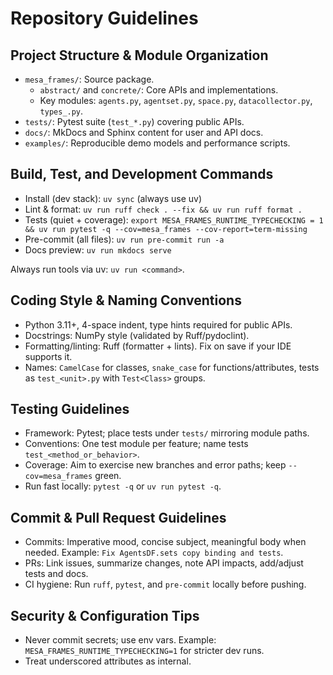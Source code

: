 # Repository Guidelines

## Project Structure & Module Organization
- `mesa_frames/`: Source package.
  - `abstract/` and `concrete/`: Core APIs and implementations.
  - Key modules: `agents.py`, `agentset.py`, `space.py`, `datacollector.py`, `types_.py`.
- `tests/`: Pytest suite (`test_*.py`) covering public APIs.
- `docs/`: MkDocs and Sphinx content for user and API docs.
- `examples/`: Reproducible demo models and performance scripts.

## Build, Test, and Development Commands
- Install (dev stack): `uv sync` (always use uv)
- Lint & format: `uv run ruff check . --fix && uv run ruff format .`
- Tests (quiet + coverage): `export MESA_FRAMES_RUNTIME_TYPECHECKING = 1 && uv run pytest -q --cov=mesa_frames --cov-report=term-missing`
- Pre-commit (all files): `uv run pre-commit run -a`
- Docs preview: `uv run mkdocs serve`

Always run tools via uv: `uv run <command>`.

## Coding Style & Naming Conventions
- Python 3.11+, 4-space indent, type hints required for public APIs.
- Docstrings: NumPy style (validated by Ruff/pydoclint).
- Formatting/linting: Ruff (formatter + lints). Fix on save if your IDE supports it.
- Names: `CamelCase` for classes, `snake_case` for functions/attributes, tests as `test_<unit>.py` with `Test<Class>` groups.

## Testing Guidelines
- Framework: Pytest; place tests under `tests/` mirroring module paths.
- Conventions: One test module per feature; name tests `test_<method_or_behavior>`.
- Coverage: Aim to exercise new branches and error paths; keep `--cov=mesa_frames` green.
- Run fast locally: `pytest -q` or `uv run pytest -q`.

## Commit & Pull Request Guidelines
- Commits: Imperative mood, concise subject, meaningful body when needed.
  Example: `Fix AgentsDF.sets copy binding and tests`.
- PRs: Link issues, summarize changes, note API impacts, add/adjust tests and docs.
- CI hygiene: Run `ruff`, `pytest`, and `pre-commit` locally before pushing.

## Security & Configuration Tips
- Never commit secrets; use env vars. Example: `MESA_FRAMES_RUNTIME_TYPECHECKING=1` for stricter dev runs.
- Treat underscored attributes as internal.
